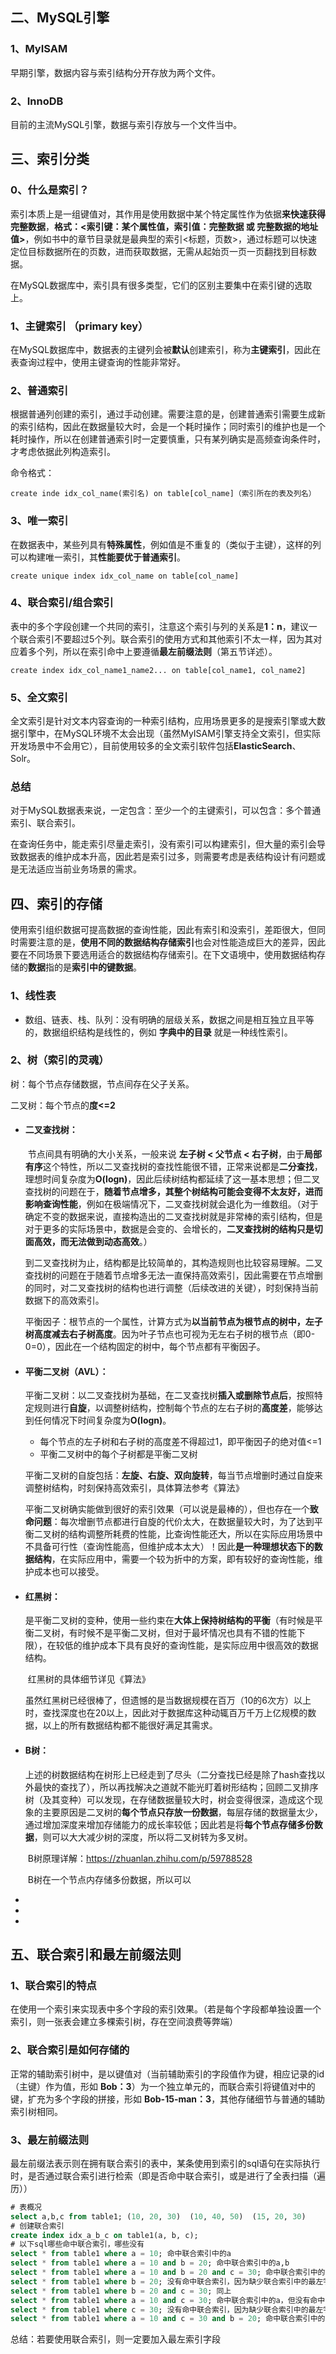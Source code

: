 ## 二、MySQL引擎

### 1、MyISAM

早期引擎，数据内容与索引结构分开存放为两个文件。

### 2、InnoDB

目前的主流MySQL引擎，数据与索引存放与一个文件当中。



## 三、索引分类

### 0、什么是索引？

索引本质上是一组键值对，其作用是使用数据中某个特定属性作为依据**来快速获得完整数据**，**格式：<索引键：某个属性值，索引值：完整数据 或 完整数据的地址值>**，例如书中的章节目录就是最典型的索引<标题，页数>，通过标题可以快速定位目标数据所在的页数，进而获取数据，无需从起始页一页一页翻找到目标数据。

在MySQL数据库中，索引具有很多类型，它们的区别主要集中在索引键的选取上。

### 1、主键索引 （primary key）

在MySQL数据库中，数据表的主键列会被**默认**创建索引，称为**主键索引**，因此在表查询过程中，使用主键查询的性能非常好。

### 2、普通索引

根据普通列创建的索引，通过手动创建。需要注意的是，创建普通索引需要生成新的索引结构，因此在数据量较大时，会是一个耗时操作；同时索引的维护也是一个耗时操作，所以在创建普通索引时一定要慎重，只有某列确实是高频查询条件时，才考虑依据此列构造索引。

命令格式：

```mysql
create inde idx_col_name(索引名) on table[col_name]（索引所在的表及列名）
```

### 3、唯一索引

在数据表中，某些列具有**特殊属性**，例如值是不重复的（类似于主键），这样的列可以构建唯一索引，其**性能要优于普通索引**。

```mysql
create unique index idx_col_name on table[col_name]
```

### 4、联合索引/组合索引

表中的多个字段创建一个共同的索引，注意这个索引与列的关系是**1：n**，建议一个联合索引不要超过5个列。联合索引的使用方式和其他索引不太一样，因为其对应着多个列，所以在索引命中上要遵循**最左前缀法则**（第五节详述）。

```mysql
create index idx_col_name1_name2... on table[col_name1, col_name2]
```

### 5、全文索引

全文索引是针对文本内容查询的一种索引结构，应用场景更多的是搜索引擎或大数据引擎中，在MySQL环境不太会出现（虽然MyISAM引擎支持全文索引，但实际开发场景中不会用它），目前使用较多的全文索引软件包括**ElasticSearch**、Solr。

### 总结

对于MySQL数据表来说，一定包含：至少一个的主键索引，可以包含：多个普通索引、联合索引。

在查询任务中，能走索引尽量走索引，没有索引可以构建索引，但大量的索引会导致数据表的维护成本升高，因此若是索引过多，则需要考虑是表结构设计有问题或是无法适应当前业务场景的需求。



## 四、索引的存储

使用索引组织数据可提高数据的查询性能，因此有索引和没索引，差距很大，但同时需要注意的是，**使用不同的数据结构存储索引**也会对性能造成巨大的差异，因此要在不同场景下要选用适合的数据结构存储索引。在下文语境中，使用数据结构存储的**数据**指的是**索引中的键数据**。

### 1、线性表

- 数组、链表、栈、队列：没有明确的层级关系，数据之间是相互独立且平等的，数据组织结构是线性的，例如 **字典中的目录** 就是一种线性索引。

### 2、树（索引的灵魂）

树：每个节点存储数据，节点间存在父子关系。

二叉树：每个节点的**度<=2**

- #### 二叉查找树：

  ​	节点间具有明确的大小关系，一般来说 **左子树 < 父节点 < 右子树**，由于**局部有序**这个特性，所以二叉查找树的查找性能很不错，正常来说都是**二分查找**，理想时间复杂度为**O(logn)**，因此后续树结构都延续了这一基本思想；但二叉查找树的问题在于，**随着节点增多，其整个树结构可能会变得不太友好，进而影响查询性能**，例如在极端情况下，二叉查找树就会退化为一维数组。（对于确定不变的数据来说，直接构造出的二叉查找树就是非常棒的索引结构，但是对于更多的实际场景中，数据是会变的、会增长的，**二叉查找树的结构只是切面高效，而无法做到动态高效**。）

  ​	到二叉查找树为止，结构都是比较简单的，其构造规则也比较容易理解。二叉查找树的问题在于随着节点增多无法一直保持高效索引，因此需要在节点增删的同时，对二叉查找树的结构也进行调整（后续改进的关键），时刻保持当前数据下的高效索引。

  ​	平衡因子：根节点的一个属性，计算方式为**以当前节点为根节点的树中，左子树高度减去右子树高度**。因为叶子节点也可视为无左右子树的根节点（即0-0=0），因此在一个结构固定的树中，每个节点都有平衡因子。

- #### 平衡二叉树（AVL）：

  ​	平衡二叉树：以二叉查找树为基础，在二叉查找树**插入或删除节点后**，按照特定规则进行**自旋**，以调整树结构，控制每个节点的左右子树的**高度差**，能够达到任何情况下时间复杂度为**O(logn)**。

  - 每个节点的左子树和右子树的高度差不得超过1，即平衡因子的绝对值<=1
  - 平衡二叉树中的每个子树都是平衡二叉树

  ​    平衡二叉树的自旋包括：**左旋、右旋、双向旋转**，每当节点增删时通过自旋来调整树结构，时刻保持高效索引，具体算法参考《算法》

  ​    平衡二叉树确实能做到很好的索引效果（可以说是最棒的），但也存在一个**致命问题**：每次增删节点都进行自旋的代价太大，在数据量较大时，为了达到平衡二叉树的结构调整所耗费的性能，比查询性能还大，所以在实际应用场景中不具备可行性（查询性能高，但维护成本太大）！因此**是一种理想状态下的数据结构**，在实际应用中，需要一个较为折中的方案，即有较好的查询性能，维护成本也可以接受。

- #### 红黑树：

  ​	是平衡二叉树的变种，使用一些约束在**大体上保持树结构的平衡**（有时候是平衡二叉树，有时候不是平衡二叉树，但对于最坏情况也具有不错的性能下限），在较低的维护成本下具有良好的查询性能，是实际应用中很高效的数据结构。

  ​	红黑树的具体细节详见《算法》

  ​	虽然红黑树已经很棒了，但遗憾的是当数据规模在百万（10的6次方）以上时，查找深度也在20以上，因此对于数据库这种动辄百万千万上亿规模的数据，以上的所有数据结构都不能很好满足其需求。

- #### B树：

  ​	上述的树数据结构在树形上已经走到了尽头（二分查找已经是除了hash查找以外最快的查找了），所以再找解决之道就不能光盯着树形结构；回顾二叉排序树（及其变种）可以发现，在存储数据量较大时，树会变得很深，造成这个现象的主要原因是二叉树的**每个节点只存放一份数据**，每层存储的数据量太少，通过增加深度来增加存储能力的成长率较低；因此若是将**每个节点存储多份数据**，则可以大大减少树的深度，所以将二叉树转为多叉树。

  ​	B树原理详解：https://zhuanlan.zhihu.com/p/59788528

  ​	B树在一个节点内存储多份数据，所以可以

- 

- 

- 

  

  

## 五、联合索引和最左前缀法则

### 1、联合索引的特点

在使用一个索引来实现表中多个字段的索引效果。（若是每个字段都单独设置一个索引，则一张表会建立多棵索引树，存在空间浪费等弊端）

### 2、联合索引是如何存储的

正常的辅助索引树中，是以键值对（当前辅助索引的字段值作为键，相应记录的id（主键）作为值，形如 **Bob：3**）为一个独立单元的，而联合索引将键值对中的键，扩充为多个字段的拼接，形如 **Bob-15-man：3**，其他存储细节与普通的辅助索引树相同。

### 3、最左前缀法则

最左前缀法表示则在拥有联合索引的表中，某条使用到索引的sql语句在实际执行时，是否通过联合索引进行检索（即是否命中联合索引，或是进行了全表扫描（遍历））

```sql
# 表概况
select a,b,c from table1; (10, 20, 30)  (10, 40, 50)  (15, 20, 30)
# 创建联合索引
create index idx_a_b_c on table1(a, b, c);
# 以下sql哪些命中联合索引，哪些没有
select * from table1 where a = 10; 命中联合索引中的a
select * from table1 where a = 10 and b = 20; 命中联合索引中的a,b
select * from table1 where a = 10 and b = 20 and c = 30; 命中联合索引中的a, b, c
select * from table1 where b = 20; 没有命中联合索引，因为缺少联合索引中的最左字段值（即a字段值），需要全表扫描
select * from table1 where b = 20 and c = 30; 同上
select * from table1 where a = 10 and c = 30; 命中联合索引中的a，但没有命中c，因此在所有a = 10的记录中，再遍历扫描获取c = 30的记录（半命中）
select * from table1 where c = 30; 没有命中联合索引，因为缺少联合索引中的最左字段值（即a字段值），需要全表扫描
select * from table1 where a = 10 and c = 30 and b = 20; 命中联合索引中的a, b, c（虽然此语句没有按照abc编写，但是mysql会通过内部优化器进行重排，实际执行的是优化后的语句）
```

总结：若要使用联合索引，则一定要加入最左索引字段





